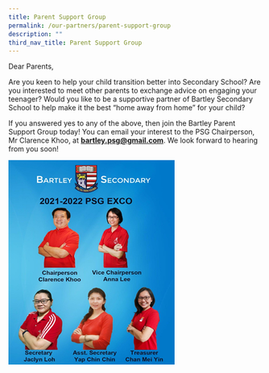 ```yaml
---
title: Parent Support Group
permalink: /our-partners/parent-support-group
description: ""
third_nav_title: Parent Support Group
---
```

Dear Parents,

Are you keen to help your child transition better into Secondary School?
Are you interested to meet other parents to exchange advice on engaging your teenager?
Would you like to be a supportive partner of Bartley Secondary School to help make it the best “home away from home” for your child?

If you answered yes to any of the above, then join the Bartley Parent Support Group today! You can email your interest to the PSG Chairperson, Mr Clarence Khoo, at **bartley.psg@gmail.com**. We look forward to hearing from you soon!

![](/images/download.png)